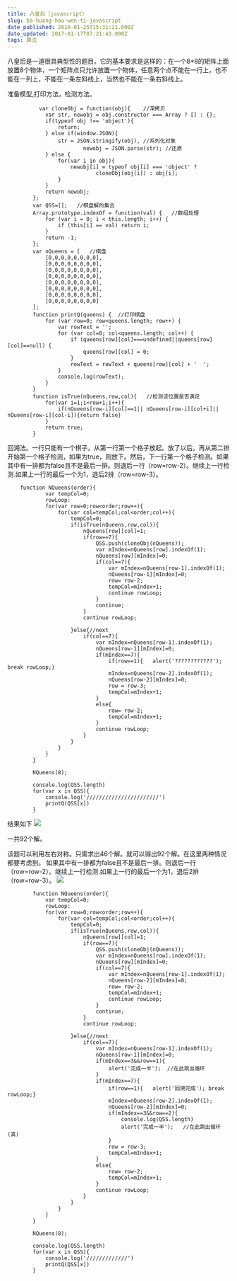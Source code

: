 ```yaml
---
title: 八皇后（javascript）
slug: ba-huang-hou-wen-ti-javascript
date_published: 2016-01-25T15:31:21.000Z
date_updated: 2017-01-17T07:21:43.000Z
tags: 算法
---
```


八皇后是一道很具典型性的题目。它的基本要求是这样的：在一个8*8的矩阵上面放置8个物体，一个矩阵点只允许放置一个物体，任意两个点不能在一行上，也不能在一列上，不能在一条左斜线上，当然也不能在一条右斜线上。

准备模型,打印方法，检测方法。

              var cloneObj = function(obj){    //深拷贝
                var str, newobj = obj.constructor === Array ? [] : {};
                if(typeof obj !== 'object'){
                    return;
                } else if(window.JSON){
                    str = JSON.stringify(obj), //系列化对象
                            newobj = JSON.parse(str); //还原
                } else {
                    for(var i in obj){
                        newobj[i] = typeof obj[i] === 'object' ?
                                cloneObj(obj[i]) : obj[i];
                    }
                }
                return newobj;
            };
            var QSS=[];   //棋盘解的集合
            Array.prototype.indexOf = function(val) {   //数组处理
                for (var i = 0; i < this.length; i++) {
                    if (this[i] == val) return i;
                }
                return -1;
            };
            var nQueens = [   //棋盘
                [0,0,0,0,0,0,0,0],
                [0,0,0,0,0,0,0,0],
                [0,0,0,0,0,0,0,0],
                [0,0,0,0,0,0,0,0],
                [0,0,0,0,0,0,0,0],
                [0,0,0,0,0,0,0,0],
                [0,0,0,0,0,0,0,0],
                [0,0,0,0,0,0,0,0]
            ];
            function printQ(queens) {  //打印棋盘
                for (var row=0; row<queens.length; row++) {
                    var rowText = '';
                    for (var col=0; col<queens.length; col++) {
                        if (queens[row][col]===undefined||queens[row][col]==null) {
                            queens[row][col] = 0;
                        }
                        rowText = rowText + queens[row][col] + '  ';
                    }
                    console.log(rowText);
                }
            }
            function isTrue(nQueens,row,col){   //检测该位置是否满足
                for(var i=1;i<row+1;i++){
                    if(nQueens[row-i][col]==1|| nQueens[row-i][col+i]|| nQueens[row-i][col-i]){return false}
                }
                return true;
            }
    

回溯法。一行只能有一个棋子。从第一行第一个格子放起。放了以后。再从第二排开始第一个格子检测，如果为true，则放下。然后，下一行第一个格子检测。如果其中有一排都为false且不是最后一排。则退后一行（row=row-2）。继续上一行检测.如果上一行的最后一个为1，退后2排（row=row-3）。

    
        function NQueens(order){
                var tempCol=0;
                rowLoop:
                for(var row=0;row<order;row++){
                    for(var col=tempCol;col<order;col++){
                        tempCol=0;
                        if(isTrue(nQueens,row,col)){
                            nQueens[row][col]=1;
                            if(row==7){
                                QSS.push(cloneObj(nQueens));
                                var mIndex=nQueens[row].indexOf(1);
                                nQueens[row][mIndex]=0;
                                if(col==7){
                                    var mIndex=nQueens[row-1].indexOf(1);
                                    nQueens[row-1][mIndex]=0;
                                    row= row-2;
                                    tempCol=mIndex+1;
                                    continue rowLoop;
                                }
                                continue;
                            }
                            continue rowLoop;
    
                        }else{//next
                            if(col==7){
                                var mIndex=nQueens[row-1].indexOf(1);
                                nQueens[row-1][mIndex]=0;
                                if(mIndex==7){
                                    if(row==1){   alert('????????????'); break rowLoop;}
                                    mIndex=nQueens[row-2].indexOf(1);
                                    nQueens[row-2][mIndex]=0;
                                    row = row-3;
                                    tempCol=mIndex+1;
                                }
                                else{
                                    row= row-2;
                                    tempCol=mIndex+1;
                                }
                                continue rowLoop;
                            }
                        }
                    }
                }
            }
    
            NQueens(8);
    
            console.log(QSS.length)
            for(var x in QSS){
                console.log('///////////////////////')
                printQ(QSS[x])
            }
    

结果如下
![](/images/2016/01/IF-HW--G4-2--U-----S615.png)

一共92个解。

该题可以利用左右对称。只需求出46个解。就可以得出92个解。在这里两种情况都要考虑到。 如果其中有一排都为false且不是最后一排。则退后一行（row=row-2）。继续上一行检测.如果上一行的最后一个为1，退后2排（row=row-3）。
![](/images/2016/02/QDJ0YM7-K0-T-YUK-G-OFKA.png)

            function NQueens(order){
                var tempCol=0;
                rowLoop:
                for(var row=0;row<order;row++){
                    for(var col=tempCol;col<order;col++){
                        tempCol=0;
                        if(isTrue(nQueens,row,col)){
                            nQueens[row][col]=1;
                            if(row==7){
                                QSS.push(cloneObj(nQueens));
                                var mIndex=nQueens[row].indexOf(1);
                                nQueens[row][mIndex]=0;
                                if(col==7){
                                    var mIndex=nQueens[row-1].indexOf(1);
                                    nQueens[row-2][mIndex]=0;
                                    row= row-2;
                                    tempCol=mIndex+1;
                                    continue rowLoop;
                                }
                                continue;
                            }
                            continue rowLoop;
    
                        }else{//next
                            if(col==7){
                                var mIndex=nQueens[row-1].indexOf(1);
                                nQueens[row-1][mIndex]=0;
                                if(mIndex==3&&row==1){
                                    alert('完成一半');  //在此跳出循环
                                }
                                if(mIndex==7){
                                    if(row==1){   alert('回溯完成'); break rowLoop;}
                                    mIndex=nQueens[row-2].indexOf(1);
                                    nQueens[row-2][mIndex]=0;
                                    if(mIndex==3&&row==2){
                                        console.log(QSS.length)
                                        alert('完成一半');   //在此跳出循环(真)
                                    }
                                    row = row-3;
                                    tempCol=mIndex+1;
                                }
                                else{
                                    row= row-2;
                                    tempCol=mIndex+1;
                                }
                                continue rowLoop;
                            }
                        }
                    }
                }
            }
    
            NQueens(8);
    
            console.log(QSS.length)
            for(var x in QSS){
                console.log('/////////////')
                printQ(QSS[x])
            }
    
